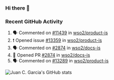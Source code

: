 ### Hi there 👋

<!--
**jcgarciaa/jcgarciaa** is a ✨ _special_ ✨ repository because its `README.md` (this file) appears on your GitHub profile.

Here are some ideas to get you started:

- 🔭 I’m currently working on ...
- 🌱 I’m currently learning ...
- 👯 I’m looking to collaborate on ...
- 🤔 I’m looking for help with ...
- 💬 Ask me about ...
- 📫 How to reach me: ...
- 😄 Pronouns: ...
- ⚡ Fun fact: ...
-->

### Recent GitHub Activity

<!--START_SECTION:activity-->
1. 🗣 Commented on [#11439](https://github.com/wso2/product-is/issues/11439) in [wso2/product-is](https://github.com/wso2/product-is)
2. ❗️ Opened issue [#13359](https://github.com/wso2/product-is/issues/13359) in [wso2/product-is](https://github.com/wso2/product-is)
3. 🗣 Commented on [#2874](https://github.com/wso2/docs-is/issues/2874) in [wso2/docs-is](https://github.com/wso2/docs-is)
4. 💪 Opened PR [#2874](https://github.com/wso2/docs-is/pull/2874) in [wso2/docs-is](https://github.com/wso2/docs-is)
5. 🗣 Commented on [#13289](https://github.com/wso2/product-is/issues/13289) in [wso2/product-is](https://github.com/wso2/product-is)
<!--END_SECTION:activity-->

![Juan C. Garcia's GitHub stats](https://github-readme-stats.vercel.app/api?username=jcgarciaa&count_private=true&show_icons=true&hide_border=true)